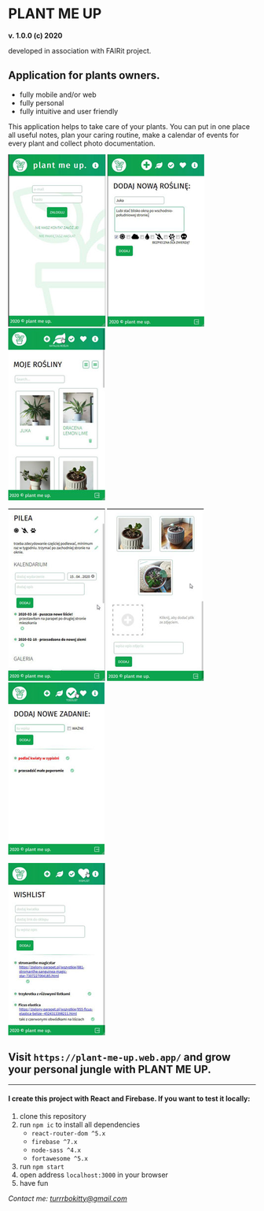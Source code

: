 # PLANT ME UP 
**v. 1.0.0 (c) 2020**

developed in association with FAIRit project.

## Application for plants owners. 
- fully mobile and/or web
- fully personal
- fully intuitive and user friendly

This application helps to take care of your plants. You can put in one place all useful notes, plan your caring routine, make a calendar of events for every plant and collect photo documentation.

![](src/../../src/assets/plantMeUpA.jpg) ![](src/../../src/assets/plantMeUpB.jpg) ![](src/../../src/assets/plantMeUpC.jpg)

![](src/../../src/assets/plantMeUpD.jpg) ![](src/../../src/assets/plantMeUpE.jpg) ![](src/../../src/assets/plantMeUpF.jpg) 

![](src/../../src/assets/plantMeUpG.jpg) 


## Visit `https://plant-me-up.web.app/` and grow your personal jungle with PLANT ME UP.

___
#### I create this project with React and Firebase. If you want to test it locally:

1. clone this repository
2. run `npm ic` to install all dependencies
   - `react-router-dom ^5.x`
   - `firebase ^7.x`
   - `node-sass ^4.x`
   - `fortawesome ^5.x`
3. run `npm start`
4. open address `localhost:3000` in your browser
5. have fun

*Contact me: turrrbokitty@gmail.com*